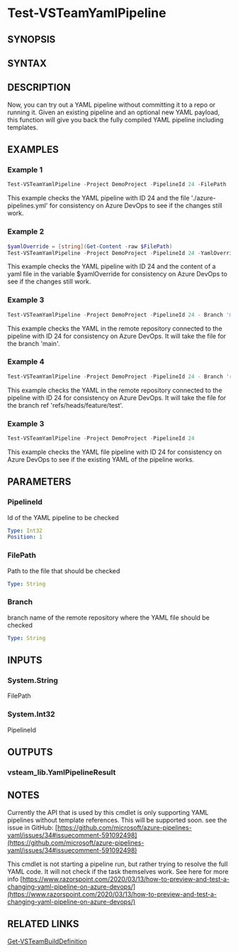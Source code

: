 <!-- #include "./common/header.md" -->

# Test-VSTeamYamlPipeline

## SYNOPSIS

<!-- #include "./synopsis/Test-VSTeamYamlPipeline.md" -->

## SYNTAX

## DESCRIPTION

<!-- #include "./synopsis/Test-VSTeamYamlPipeline.md" -->

 Now, you can try out a YAML pipeline without committing it to a repo or running it. Given an existing pipeline and an optional new YAML payload, this function will give you back the fully compiled YAML pipeline including templates.

## EXAMPLES

### Example 1

```powershell
Test-VSTeamYamlPipeline -Project DemoProject -PipelineId 24 -FilePath './azure-pipelines.yml'
```

This example checks the YAML pipeline with ID 24 and the file './azure-pipelines.yml' for consistency on Azure DevOps to see if the changes still work.

### Example 2

```powershell
$yamlOverride = [string](Get-Content -raw $FilePath)
Test-VSTeamYamlPipeline -Project DemoProject -PipelineId 24 -YamlOverride $yamlOverride
```

This example checks the YAML pipeline with ID 24 and the content of a yaml file in the variable $yamlOverride for consistency on Azure DevOps to see if the changes still work.

### Example 3

```powershell
Test-VSTeamYamlPipeline -Project DemoProject -PipelineId 24 - Branch 'main'
```

This example checks the YAML in the remote repository connected to the pipeline with ID 24 for consistency on Azure DevOps. It will take the file for the branch 'main'.

### Example 4

```powershell
Test-VSTeamYamlPipeline -Project DemoProject -PipelineId 24 - Branch 'refs/heads/feature/test'
```

This example checks the YAML in the remote repository connected to the pipeline with ID 24 for consistency on Azure DevOps. It will take the file for the branch ref 'refs/heads/feature/test'.

### Example 3

```powershell
Test-VSTeamYamlPipeline -Project DemoProject -PipelineId 24
```

This example checks the YAML file pipeline with ID 24 for consistency on Azure DevOps to see if the existing YAML of the pipeline works.

## PARAMETERS

### PipelineId

Id of the YAML pipeline to be checked

```yaml
Type: Int32
Position: 1
```

### FilePath

Path to the file that should be checked

```yaml
Type: String
```

### Branch

branch name of the remote repository where the YAML file should be checked

```yaml
Type: String
```

<!-- #include "./params/projectName.md" -->

## INPUTS

### System.String

FilePath

### System.Int32

PipelineId

## OUTPUTS

### vsteam_lib.YamlPipelineResult

## NOTES

Currently the API that is used by this cmdlet is only supporting YAML pipelines without template references. This will be supported soon. see the issue in GitHub: [https://github.com/microsoft/azure-pipelines-yaml/issues/34#issuecomment-591092498](https://github.com/microsoft/azure-pipelines-yaml/issues/34#issuecomment-591092498)

This cmdlet is not starting a pipeline run, but rather trying to resolve the full YAML code. It will not check if the task themselves work. See here for more info [https://www.razorspoint.com/2020/03/13/how-to-preview-and-test-a-changing-yaml-pipeline-on-azure-devops/](https://www.razorspoint.com/2020/03/13/how-to-preview-and-test-a-changing-yaml-pipeline-on-azure-devops/)

<!-- #include "./common/prerequisites.md" -->

## RELATED LINKS

<!-- #include "./common/related.md" -->

[Get-VSTeamBuildDefinition](Get-VSTeamBuildDefinition.md)
